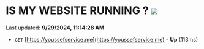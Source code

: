 # IS MY WEBSITE RUNNING ? [![](https://img.shields.io/static/v1?label=Sponsor&message=%E2%9D%A4&logo=GitHub&color=%23fe8e86)](https://github.com/sponsors/Youssef-Lehmam)

Last updated: **9/29/2024, 11:14:28 AM**

- `GET` [https://youssefservice.me](https://youssefservice.me) - **Up** (113ms)
